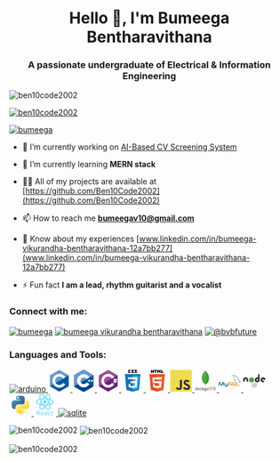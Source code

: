 <h1 align="center">Hello 👋, I'm Bumeega Bentharavithana</h1>
<h3 align="center">A passionate undergraduate of Electrical & Information Engineering</h3>

<p align="left"> <img src="https://komarev.com/ghpvc/?username=ben10code2002&label=Profile%20views&color=0e75b6&style=flat" alt="ben10code2002" /> </p>

<p align="left"> <a href="https://github.com/ryo-ma/github-profile-trophy"><img src="https://github-profile-trophy.vercel.app/?username=ben10code2002" alt="ben10code2002" /></a> </p>

<p align="left"> <a href="https://twitter.com/Bumeega_EIE" target="blank"><img src="https://img.shields.io/twitter/follow/bumeega?logo=twitter&style=for-the-badge" alt="bumeega" /></a> </p>

- 🔭 I’m currently working on [AI-Based CV Screening System](-)

- 🌱 I’m currently learning **MERN stack**

- 👨‍💻 All of my projects are available at [https://github.com/Ben10Code2002](https://github.com/Ben10Code2002)

- 📫 How to reach me **bumeegav10@gmail.com**

- 📄 Know about my experiences [www.linkedin.com/in/bumeega-vikurandha-bentharavithana-12a7bb277](www.linkedin.com/in/bumeega-vikurandha-bentharavithana-12a7bb277)

- ⚡ Fun fact **I am a lead, rhythm guitarist and a vocalist**

<h3 align="left">Connect with me:</h3>
<p align="left">
<a href="https://twitter.com/Bumeega_EIE" target="blank"><img align="center" src="https://raw.githubusercontent.com/rahuldkjain/github-profile-readme-generator/master/src/images/icons/Social/twitter.svg" alt="bumeega" height="30" width="40" /></a>
<a href="https://www.linkedin.com/in/bumeega-vikurandha-bentharavithana-12a7bb277/" target="blank"><img align="center" src="https://raw.githubusercontent.com/rahuldkjain/github-profile-readme-generator/master/src/images/icons/Social/linked-in-alt.svg" alt="bumeega vikurandha bentharavithana" height="30" width="40" /></a>
<a href="https://www.youtube.com/@bvbfuture" target="blank"><img align="center" src="https://raw.githubusercontent.com/rahuldkjain/github-profile-readme-generator/master/src/images/icons/Social/youtube.svg" alt="@bvbfuture" height="30" width="40" /></a>
</p>

<h3 align="left">Languages and Tools:</h3>
<p align="left"> <a href="https://www.arduino.cc/" target="_blank" rel="noreferrer"> <img src="https://cdn.worldvectorlogo.com/logos/arduino-1.svg" alt="arduino" width="40" height="40"/> </a> <a href="https://www.cprogramming.com/" target="_blank" rel="noreferrer"> <img src="https://raw.githubusercontent.com/devicons/devicon/master/icons/c/c-original.svg" alt="c" width="40" height="40"/> </a> <a href="https://www.w3schools.com/cpp/" target="_blank" rel="noreferrer"> <img src="https://raw.githubusercontent.com/devicons/devicon/master/icons/cplusplus/cplusplus-original.svg" alt="cplusplus" width="40" height="40"/> </a> <a href="https://www.w3schools.com/cs/" target="_blank" rel="noreferrer"> <img src="https://raw.githubusercontent.com/devicons/devicon/master/icons/csharp/csharp-original.svg" alt="csharp" width="40" height="40"/> </a> <a href="https://www.w3schools.com/css/" target="_blank" rel="noreferrer"> <img src="https://raw.githubusercontent.com/devicons/devicon/master/icons/css3/css3-original-wordmark.svg" alt="css3" width="40" height="40"/> </a> <a href="https://www.w3.org/html/" target="_blank" rel="noreferrer"> <img src="https://raw.githubusercontent.com/devicons/devicon/master/icons/html5/html5-original-wordmark.svg" alt="html5" width="40" height="40"/> </a> <a href="https://developer.mozilla.org/en-US/docs/Web/JavaScript" target="_blank" rel="noreferrer"> <img src="https://raw.githubusercontent.com/devicons/devicon/master/icons/javascript/javascript-original.svg" alt="javascript" width="40" height="40"/> </a> <a href="https://www.mongodb.com/" target="_blank" rel="noreferrer"> <img src="https://raw.githubusercontent.com/devicons/devicon/master/icons/mongodb/mongodb-original-wordmark.svg" alt="mongodb" width="40" height="40"/> </a> <a href="https://www.mysql.com/" target="_blank" rel="noreferrer"> <img src="https://raw.githubusercontent.com/devicons/devicon/master/icons/mysql/mysql-original-wordmark.svg" alt="mysql" width="40" height="40"/> </a> <a href="https://nodejs.org" target="_blank" rel="noreferrer"> <img src="https://raw.githubusercontent.com/devicons/devicon/master/icons/nodejs/nodejs-original-wordmark.svg" alt="nodejs" width="40" height="40"/> </a> <a href="https://www.python.org" target="_blank" rel="noreferrer"> <img src="https://raw.githubusercontent.com/devicons/devicon/master/icons/python/python-original.svg" alt="python" width="40" height="40"/> </a> <a href="https://reactjs.org/" target="_blank" rel="noreferrer"> <img src="https://raw.githubusercontent.com/devicons/devicon/master/icons/react/react-original-wordmark.svg" alt="react" width="40" height="40"/> </a> <a href="https://www.sqlite.org/" target="_blank" rel="noreferrer"> <img src="https://www.vectorlogo.zone/logos/sqlite/sqlite-icon.svg" alt="sqlite" width="40" height="40"/> </a> </p>

<p><img align="left" src="https://github-readme-stats.vercel.app/api/top-langs?username=ben10code2002&show_icons=true&locale=en&layout=compact" alt="ben10code2002" /></p>

<p>&nbsp;<img align="center" src="https://github-readme-stats.vercel.app/api?username=ben10code2002&show_icons=true&locale=en" alt="ben10code2002" /></p>

<p><img align="center" src="https://github-readme-streak-stats.herokuapp.com/?user=ben10code2002&" alt="ben10code2002" /></p>

